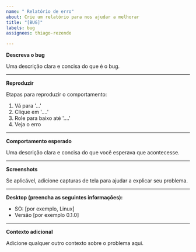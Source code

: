 ```yaml
---
name: " Relatório de erro"
about: Crie um relatório para nos ajudar a melhorar
title: "[BUG]"
labels: bug
assignees: thiago-rezende

---
```


**Descreva o bug**

Uma descrição clara e concisa do que é o bug.

---

**Reproduzir**

Etapas para reproduzir o comportamento:
1. Vá para '...'
2. Clique em '....'
3. Role para baixo até '....'
4. Veja o erro

---

**Comportamento esperado**

Uma descrição clara e concisa do que você esperava que acontecesse.

---

**Screenshots**

Se aplicável, adicione capturas de tela para ajudar a explicar seu problema.

---

**Desktop (preencha as seguintes informações):**

 - SO: [por exemplo, Linux]
 - Versão [por exemplo 0.1.0]

---

**Contexto adicional**

Adicione qualquer outro contexto sobre o problema aqui.
